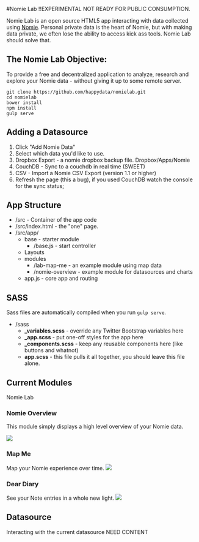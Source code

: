 #Nomie Lab  !!EXPERIMENTAL NOT READY FOR PUBLIC CONSUMPTION.

Nomie Lab is an open source HTML5 app interacting with data collected using [Nomie](http://nomie.io). Personal private data is the heart of Nomie, but with making data private, we often lose the ability to access kick ass tools. Nomie Lab should solve that.

## The Nomie Lab Objective:
To provide a free and decentralized application to analyze, research and explore your Nomie data - without giving it up to some remote server.


```
git clone https://github.com/happydata/nomielab.git
cd nomielab
bower install
npm install
gulp serve
```

## Adding a Datasource

1. Click "Add Nomie Data"
2. Select which data you'd like to use.
  1. Dropbox Export - a nomie dropbox backup file. Dropbox/Apps/Nomie
  2. CouchDB - Sync to a couchdb in real time (SWEET)
  3. CSV - Import a Nomie CSV Export (version 1.1 or higher)
3. Refresh the page (this a bug), if you used CouchDB watch the console for the sync status;

## App Structure

- /src - Container of the app code
- /src/index.html - the "one" page.
- /src/app/
  - base - starter module
      - /base.js - start controller
  - Layouts
  - modules
      - /lab-map-me - an example module using map data
      - /nomie-overview - example module for datasources and charts
  - app.js - core app and routing

## SASS

Sass files are automatically compiled when you run `gulp serve`.

- /sass
	- **_variables.scss** - override any Twitter Bootstrap variables here
	- **_app.scss** - put one-off styles for the app here
	- **_components.scss** - keep any reusable components here (like buttons and whatnot)
	- **app.scss** - this file pulls it all together, you should leave this file alone.


## Current Modules
Nomie Lab

### Nomie Overview
This module simply displays a high level overview of your Nomie data.

![](http://snap.icorbin.com/Screen-Shot-2015-11-26-12-25-41.png)

### Map Me
Map your Nomie experience over time.
![](http://snap.icorbin.com/Screen-Shot-2015-11-26-12-29-48.png)

### Dear Diary
See your Note entries in a whole new light.
![](http://snap.icorbin.com/Screen-Shot-2015-11-27-14-02-59.png)

## Datasource
Interacting with the current datasource
NEED CONTENT
